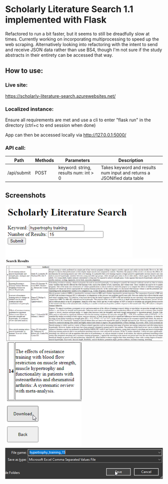 # Scholarly Literature Search 1.1 implemented with Flask
Refactored to run a bit faster, but it seems to still be dreadfully slow at times. Currently working on incorporating multiprocessing to speed up the web scraping. Alternatively looking into refactoring with the intent to send and receive JSON data rather than use BS4, though I'm not sure if the study abstracts in their entirety can be accessed that way.
## How to use:

### Live site:
https://scholarly-literature-search.azurewebsites.net/

### Localized instance:
Ensure all requirements are met and use a cli to enter "flask run" in the directory (ctrl+c to end session when done)

App can then be accessed locally via http://127.0.0.1:5000/

### API call:
| Path      | Methods | Parameters     | Description | 
| ---- | ---- | ---- | ---- |
| /api/submit     | POST       | keyword: string, results num: int > 0  | Takes keyword and results num input and returns a JSONified data table |

## Screenshots
![initial input](screenshots/fl1.png)
</br>
![results](screenshots/fl2.png)
</br>
![options](screenshots/fl3.png)
</br>
![download](screenshots/fl4.png)
